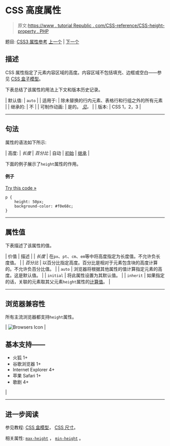 # CSS 高度属性

> 原文:[https://www . tutorial Republic . com/CSS-reference/CSS-height-property . PHP](https://www.tutorialrepublic.com/css-reference/css-height-property.php)

题目: [CSS3 属性参考](css3-properties.php) [上一个](css-font-weight-property.php) | [下一个](css3-justify-content-property.php)

## 描述

CSS 属性指定了元素内容区域的高度。内容区域不包括填充、边框或空白——参见 [CSS 盒子模型](../css-tutorial/css-box-model.php)。

下表总结了该属性的用法上下文和版本历史记录。

| 默认值: | `auto` |
| 适用于: | 除未替换的行内元素、表格行和行组之外的所有元素 |
| 继承的: | 不 |
| 可制作动画: | 是的。 [*见*](css-animatable-properties.php)*。* |
| 版本: | CSS 1，2，3 |

* * *

## 句法

属性的语法如下所示:

| 高度: | *长度* &#124; *百分比* &#124; 自动 &#124; [初始](../definitions.php#initial) &#124; [继承](../definitions.php#inherit) |

下面的例子展示了`height`属性的作用。

#### 例子

[Try this code »](../codelab.php?topic=css&file=height-property "Try this code using online Editor")

```
p {
    height: 50px;
    background-color: #f0e68c;
}
```

* * *

## 属性值

下表描述了该属性的值。

| 价值 | 描述 |
| *长度* | 在`px`、`pt`、`cm`、`em`等中将高度指定为长度值。不允许负长度值。 |
| *百分比* | 以百分比指定高度。百分比是相对于元素包含块的高度计算的。不允许负百分比值。 |
| `auto` | 浏览器将根据其他属性的值计算指定元素的高度。这是默认值。 |
| `initial` | 将此属性设置为其默认值。 |
| `inherit` | 如果指定的话，关联的元素取其父元素`height`属性的[计算值](../definitions.php#computed-value)。 |

* * *

## 浏览器兼容性

所有主流浏览器都支持`height`属性。

| ![Browsers Icon](../Images/e9331123c77668c1832e541c2fca1002.png) | 

## 基本支持——

*   火狐 1+
*   谷歌浏览器 1+
*   Internet Explorer 4+
*   苹果 Safari 1+
*   歌剧 4+

 |

* * *

## 进一步阅读

参见教程: [CSS 盒模型](../css-tutorial/css-box-model.php)， [CSS 尺寸](../css-tutorial/css-dimension.php)。

相关属性: [`max-height`](css-max-height-property.php) ， [`min-height`](css-min-height-property.php) 。